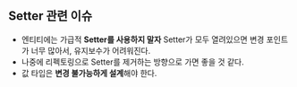 ## Setter 관련 이슈

- 엔티티에는 가급적 **Setter를 사용하지 말자** Setter가 모두 열려있으면 변경 포인트가 너무 많아서, 유지보수가 어려워진다. 
- 나중에 리펙토링으로 Setter를 제거하는 방향으로 가면 좋을 것 같다.
- 값 타입은 **변경 불가능하게 설계**해야 한다. 